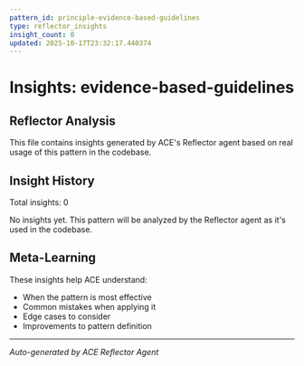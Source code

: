 ```yaml
---
pattern_id: principle-evidence-based-guidelines
type: reflector_insights
insight_count: 0
updated: 2025-10-17T23:32:17.440374
---
```

# Insights: evidence-based-guidelines

## Reflector Analysis

This file contains insights generated by ACE's Reflector agent based on real usage of this pattern in the codebase.

## Insight History

Total insights: 0

No insights yet. This pattern will be analyzed by the Reflector agent as it's used in the codebase.

## Meta-Learning

These insights help ACE understand:
- When the pattern is most effective
- Common mistakes when applying it
- Edge cases to consider
- Improvements to pattern definition

---

*Auto-generated by ACE Reflector Agent*
